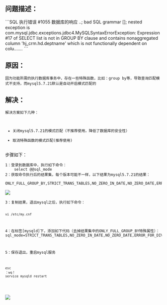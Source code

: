 <h2>问题描述：</h2>
```SQL 执行错误 #1055 数据库的响应
..; bad SQL grammar []; nested exception is com.mysql.jdbc.exceptions.jdbc4.MySQLSyntaxErrorException: Expression #17 of SELECT list is not in GROUP BY clause and contains nonaggregated column 'hj_crm.hd.deptname' which is not functionally dependent on colu.......
```
<h2>原因：</h2>
<pre><code>因为功能所需的执行数据库事务中，存在一些特殊函数，比如：group by等，导致查询匹配模式不支持，而mysql5.7.21默认是自动开启模式匹配的
</code></pre>

<h2>解决：</h2>
<pre><code>解决方案如下几种：

- 关闭mysql5.7.21的模式匹配（不推荐使用，降低了数据库的安全性）
- 取消特殊函数的模式匹配(推荐使用)
</code></pre>

<p>步骤如下：</p>
<pre><code>1：登录到数据库中，执行如下命令：
    select @@sql_mode
2：获取命令执行后的结果集，每个版本可能不一样，以下结果为mysql5.7.21的结果：    
        ONLY_FULL_GROUP_BY,STRICT_TRANS_TABLES,NO_ZERO_IN_DATE,NO_ZERO_DATE,ERROR_FOR_DIVISION_BY_ZERO,NO_AUTO_CREATE_USER,NO_ENGINE_SUBSTITUTION
</code></pre>

<p><img src="https://i.imgur.com/AnF5Pk9.png" /></p>
<pre><code>3：复制结果，退出mysql之后，执行如下命令：

    vi /etc/my.cnf


4：在标签[mysqld]下，添加如下代码（去掉结果集中的ONLY_FULL_GROUP_BY特殊属性）：
    sql_mode=STRICT_TRANS_TABLES,NO_ZERO_IN_DATE,NO_ZERO_DATE,ERROR_FOR_DIVISION_BY_ZERO,NO_AUTO_CREATE_USER,NO_ENGINE_SUBSTITUTION

5：保存退出，重启mysql服务

    esc
    ：wq！
    service mysqld restart
</code></pre>

<p><img src="https://i.imgur.com/cdPwbCf.png" /></p>


